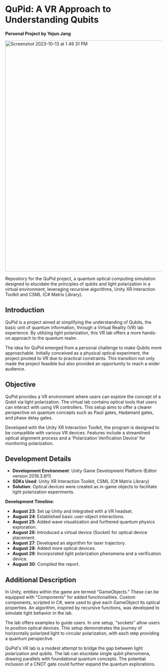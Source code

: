 # QuPid: A VR Approach to Understanding Qubits

**Personal Project by Yejun Jang**

<img width="742" alt="Screenshot 2023-10-13 at 1 49 31 PM" src="https://github.com/codingJang/QuPid/assets/56782623/dc7d97fc-e5d2-4ac3-82eb-3e02c5900bba">


Repository for the QuPid project, a quantum optical computing simulation designed to elucidate the principles of qubits and light polarization in a virtual environment, leveraging recursive algorithms, Unity XR Interaction Toolkit and CSML (C# Matrix Library).

## Introduction

QuPid is a project aimed at simplifying the understanding of Qubits, the basic unit of quantum information, through a Virtual Reality (VR) lab experience. By utilizing light polarization, this VR lab offers a more hands-on approach to the quantum realm.

The idea for QuPid emerged from a personal challenge to make Qubits more approachable. Initially conceived as a physical optical experiment, the project pivoted to VR due to practical constraints. This transition not only made the project feasible but also provided an opportunity to reach a wider audience.

## Objective

QuPid provides a VR environment where users can explore the concept of a Qubit via light polarization. The virtual lab contains optical tools that users can interact with using VR controllers. This setup aims to offer a clearer perspective on quantum concepts such as Pauli gates, Hadamard gates, and phase delay gates.

Developed with the Unity XR Interaction Toolkit, the program is designed to be compatible with various VR devices. Features include a streamlined optical alignment process and a 'Polarization Verification Device' for monitoring polarization.

## Development Details

- **Development Environment**: Unity Game Development Platform (Editor version 2019.3.8f1)
- **SDKs Used**: Unity XR Interaction Toolkit, CSML (C# Matrix Library)
- **Solution**: Optical devices were created as in-game objects to facilitate light polarization experiments.

**Development Timeline**:
- **August 23**: Set up Unity and integrated with a VR headset.
- **August 24**: Established basic user-object interactions.
- **August 25**: Added wave visualization and furthered quantum physics exploration.
- **August 26**: Introduced a virtual device (Socket) for optical device placement.
- **August 27**: Developed an algorithm for laser trajectory.
- **August 28**: Added more optical devices.
- **August 29**: Incorporated light polarization phenomena and a verification device.
- **August 30**: Compiled the report.

## Additional Description

In Unity, entities within the game are termed "GameObjects." These can be equipped with "Components" for added functionalities. Custom components, scripted in C#, were used to give each GameObject its optical properties. An algorithm, inspired by recursive functions, was developed to simulate light behavior in the lab.

The lab offers examples to guide users. In one setup, "sockets" allow users to position optical devices. This setup demonstrates the journey of horizontally polarized light to circular polarization, with each step providing a quantum perspective.

QuPid's VR lab is a modest attempt to bridge the gap between light polarization and qubits. The lab can elucidate single qubit phenomena, drawing parallels with foundational quantum concepts. The potential inclusion of a $\text{CNOT}$ gate could further expand the quantum explorations.
